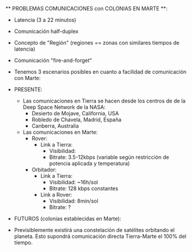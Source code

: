 
** PROBLEMAS COMUNICACIONES con COLONIAS EN MARTE **: 

* Latencia (3 a 22 minutos)
* Comunicación half-duplex
* Concepto de "Región" (regiones == zonas con similares tiempos de latencia)
* Comunicación "fire-and-forget"

* Tenemos 3 escenarios posibles en cuanto a facilidad de comunicación con Marte:
 * PRESENTE: 
    * Las comunicaciones en Tierra se hacen desde los centros de de la Deep Space Network de la NASA:
      * Desierto de Mojave, California, USA
      * Robledo de Chavela, Madrid, España
      * Canberra, Australia 
    * Las comunicaciones en Marte:
      * Rover:
        * Link a Tierra:
          * Visibilidad:
          * Bitrate: 3.5-12kbps (variable según restricción de potencia aplicada y temperatura)
      * Orbitador: 
        * Link a Tierra:
          * Visibilidad: ~16h/sol
          * Bitrate: 128 kbps constantes
        * Link a Rover:
          * Visibilidad: 8min/sol
          * Bitrate: ?
        
  * FUTUROS (colonias establecidas en Marte):
   * Previsiblemente existirá una constelación de satélites orbitando el planeta. Esto supondrá comunicación directa Tierra-Marte el 100% del tiempo.
   
